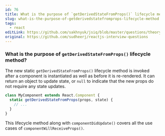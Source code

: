 ```yaml
---
id: 76
title: What is the purpose of `getDerivedStateFromProps()` lifecycle method?
slug: what-is-the-purpose-of-getderivedstatefromprops-lifecycle-method
tags:
  - react
editLink: https://github.com/sakhnyuk/jsiq/blob/master/questions/theory/react/76.md
original: https://github.com/sudheerj/reactjs-interview-questions
---
```


### What is the purpose of `getDerivedStateFromProps()` lifecycle method?

The new static `getDerivedStateFromProps()` lifecycle method is invoked after a component is instantiated as well as before it is re-rendered. It can return an object to update state, or `null` to indicate that the new props do not require any state updates.

```javascript
class MyComponent extends React.Component {
  static getDerivedStateFromProps(props, state) {
    // ...
  }
}
```

This lifecycle method along with `componentDidUpdate()` covers all the use cases of `componentWillReceiveProps()`.